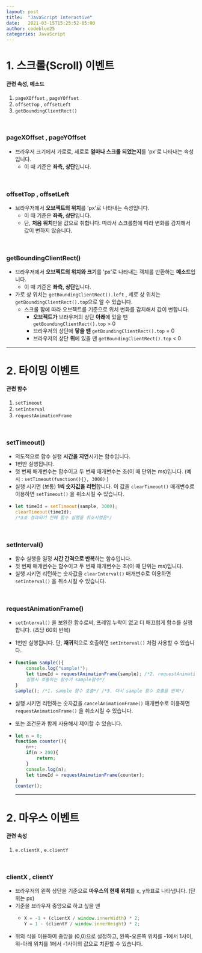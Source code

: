 ```yaml
---
layout: post
title:  "JavaScript Interactive"
date:   2021-03-15T15:25:52-05:00
author: codeblue25
categories: JavaScript
---
```


<h1>1. 스크롤(Scroll) 이벤트</h1>

<h4>관련 속성, 메소드</h4>

1. `pageXOffset` ,  `pageYOffset`
2. `offsetTop` ,  `offsetLeft`
3. `getBoundingClientRect()`

<br/>

<h3>pageXOffset , pageYOffset</h3>

* 브라우저 크기에서 가로로, 세로로 **얼마나 스크롤 되었는지**를 'px'로 나타내는 속성입니다.
  * 이 때 기준은 **좌측, 상단**입니다.

<br/>

<h3>offsetTop , offsetLeft</h3>

* 브라우저에서 **오브젝트의 위치**를 'px'로 나타내는 속성입니다.
  * 이 때 기준은 **좌측, 상단**입니다.
  * 단, **처음 위치**만을 값으로 취합니다. 따라서 스크롤함에 따라 변화를 감지해서 값이 변하지 않습니다. 

<br/>

<h3>getBoundingClientRect()</h3>

* 브라우저에서 **오브젝트의 위치와 크기**를 'px'로 나타내는 객체를 반환하는 **메소드**입니다.
  * 이 때 기준은 **좌측, 상단**입니다.
* 가로 상 위치는  `getBoundingClientRect().left`  , 세로 상 위치는 `getBoundingClientRect().top`으로 알 수 있습니다.
  * 스크롤 함에 따라 오브젝트를 기준으로 위치 변화를 감지해서 값이 변합니다.
    * **오브젝트가** 브라우저의 상단 **아래**에 있을 땐  `getBoundingClientRect().top`  > 0
    * 브라우저의 상단에 **닿을 땐**  `getBoundingClientRect().top`  = 0
    * 브라우저의 상단 **위**에 있을 땐  `getBoundingClientRect().top`  < 0

---

<h1>2. 타이밍 이벤트</h1>

<h4>관련 함수</h4>

1. `setTimeout`
2. `setInterval`
3. `requestAnimationFrame`

<br/>

<h3>setTimeout()</h3>

* 의도적으로 함수 실행 **시간을 지연**시키는 함수입니다.
* 1번만 실행됩니다.
* 첫 번째 매개변수는 함수이고 두 번째 매개변수는 초(이 때 단위는 ms)입니다. (예시  :  `setTimeout(function(){}, 3000)` )
* 실행 시키면 (보통) **1씩 숫자값을 리턴**합니다. 이 값을 `clearTimeout()` 매개변수로 이용하면 `setTimeout()` 을 취소시킬 수 있습니다.
* ```javascript
  let timeId = setTimeout(sample, 3000);
  clearTimeout(timeId);
  /*3초 경과되기 전에 함수 실행을 취소시켰음*/
  ```

<br/>

<h3>setInterval()</h3>

* 함수 실행을 일정 **시간 간격으로 반복**하는 함수입니다.
* 첫 번째 매개변수는 함수이고 두 번째 매개변수는 초(이 때 단위는 ms)입니다.
* 실행 시키면 리턴하는 숫자값을 `clearInterval()` 매개변수로 이용하면 `setInterval()` 을 취소시킬 수 있습니다.

<br/>

<h3>requestAnimationFrame()</h3>

* `setInterval()` 을 보완한 함수로써, 프레임 누락이 없고 더 매끄럽게 함수를 실행합니다. (초당 60회 반복)
* 1번만 실행됩니다. 단, **재귀**적으로 호출하면  `setInterval()` 처럼 사용할 수 있습니다.
* ```javascript
  function sample(){
      console.log("sample!");
      let timeId = requestAnimationFrame(sample); /*2. requestAnimationFrame 함수를 실행시키는데,
      실행시 호출하는 함수가 sample함수*/
  }
  sample(); /*1. sample 함수 호출*/ /*3. 다시 sample 함수 호출을 반복*/
  ```
* 실행 시키면 리턴하는 숫자값을 `cancelAnimationFrame()` 매개변수로 이용하면 `requestAnimationFrame()` 을 취소시킬 수 있습니다.
* 또는 조건문과 함께 사용해서 제어할 수 있습니다.
* ```javascript
  let n = 0;
  function counter(){
      n++;
      if(n > 200){
          return;
      }
      console.log(n);
      let timeId = requestAnimationFrame(counter);
  }
  counter();
  ```

  ---

<h1>2. 마우스 이벤트</h1>

<h4>관련 속성</h4>

1. `e.clientX` , `e.clientY`

<br/>

<h3>clientX , clientY</h3>

* 브라우저의 왼쪽 상단을 기준으로 **마우스의 현재 위치**를 x, y좌표로 나타냅니다. (단위는 px)
* 기준을 브라우저 중앙으로 하고 싶을 땐
  * ```javascript
    X = -1 + (clientX / window.innerWidth) * 2;
    Y = 1 - (clientY / window.innerHeight) * 2;
    ```
* 위의 식을 이용하여 중앙을 (0,0)으로 설정하고, 왼쪽-오른쪽 위치를 -1에서 1사이, 위-아래 위치를 1에서 -1사이의 값으로 치환할 수 있습니다.